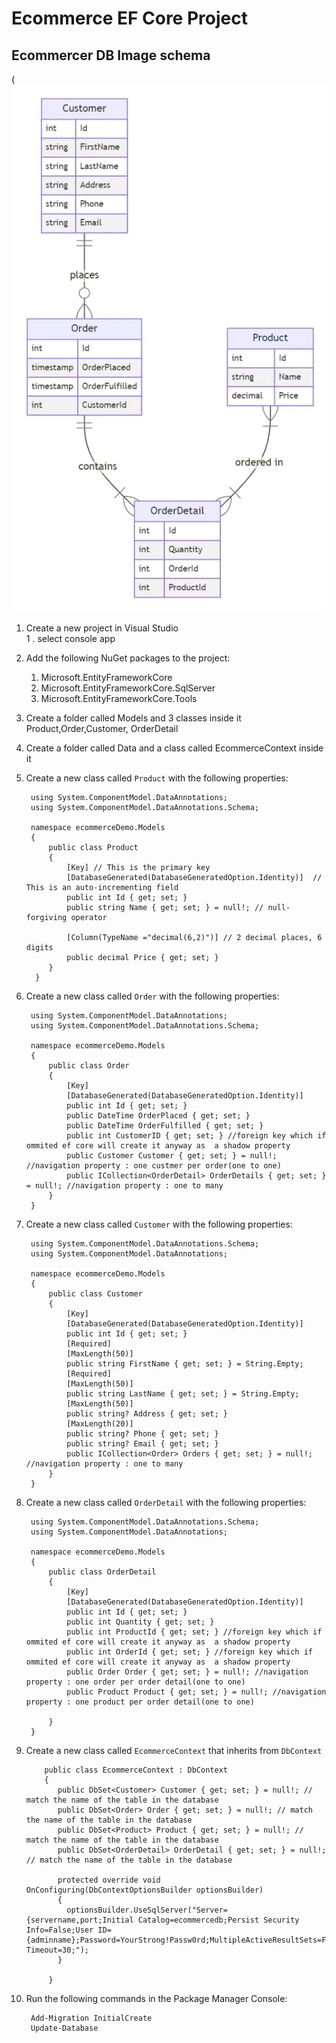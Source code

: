 ﻿# Ecommerce EF Core Project

## Ecommercer DB Image schema

(![image](./DB_Images/ecommercedb.png)


1. Create a new project in Visual Studio					
1	. select console app
1. Add the following NuGet packages to the project:
	1. Microsoft.EntityFrameworkCore
	1. Microsoft.EntityFrameworkCore.SqlServer
	1. Microsoft.EntityFrameworkCore.Tools
1. Create a folder called Models and 3 classes inside it Product,Order,Customer, OrderDetail
1. Create a folder called Data and a class called EcommerceContext inside it

1. Create a new class called `Product` with the following properties:
	
        using System.ComponentModel.DataAnnotations;
        using System.ComponentModel.DataAnnotations.Schema;

        namespace ecommerceDemo.Models
        {
            public class Product
            {
                [Key] // This is the primary key
                [DatabaseGenerated(DatabaseGeneratedOption.Identity)]  // This is an auto-incrementing field
                public int Id { get; set; }
                public string Name { get; set; } = null!; // null-forgiving operator

                [Column(TypeName ="decimal(6,2)")] // 2 decimal places, 6 digits
                public decimal Price { get; set; }
            }
         }

1. Create a new class called `Order` with the following properties:

	    using System.ComponentModel.DataAnnotations;
        using System.ComponentModel.DataAnnotations.Schema;

        namespace ecommerceDemo.Models
        {
            public class Order
            {
                [Key]
                [DatabaseGenerated(DatabaseGeneratedOption.Identity)]
                public int Id { get; set; }
                public DateTime OrderPlaced { get; set; }
                public DateTime OrderFulfilled { get; set; }
                public int CustomerID { get; set; } //foreign key which if ommited ef core will create it anyway as  a shadow property
                public Customer Customer { get; set; } = null!; //navigation property : one custmer per order(one to one)
                public ICollection<OrderDetail> OrderDetails { get; set; } = null!; //navigation property : one to many
            }
        }

1. Create a new class called `Customer` with the following properties:

	    using System.ComponentModel.DataAnnotations.Schema;
        using System.ComponentModel.DataAnnotations;

        namespace ecommerceDemo.Models
        {
            public class Customer
            {
                [Key]
                [DatabaseGenerated(DatabaseGeneratedOption.Identity)]
                public int Id { get; set; }
                [Required]
                [MaxLength(50)]
                public string FirstName { get; set; } = String.Empty;
                [Required]
                [MaxLength(50)]
                public string LastName { get; set; } = String.Empty;        
                [MaxLength(50)]
                public string? Address { get; set; }
                [MaxLength(20)]
                public string? Phone { get; set; }
                public string? Email { get; set; }  
                public ICollection<Order> Orders { get; set; } = null!; //navigation property : one to many
            }
        }

1. Create a new class called `OrderDetail` with the following properties:

        using System.ComponentModel.DataAnnotations.Schema;
        using System.ComponentModel.DataAnnotations;

        namespace ecommerceDemo.Models
        {
            public class OrderDetail
            {
                [Key]
                [DatabaseGenerated(DatabaseGeneratedOption.Identity)]
                public int Id { get; set; }
                public int Quantity { get; set; }
                public int ProductId { get; set; } //foreign key which if ommited ef core will create it anyway as  a shadow property
                public int OrderId { get; set; } //foreign key which if ommited ef core will create it anyway as  a shadow property
                public Order Order { get; set; } = null!; //navigation property : one order per order detail(one to one)
                public Product Product { get; set; } = null!; //navigation property : one product per order detail(one to one)

            }
        }

1. Create a new class called `EcommerceContext` that inherits from `DbContext`

	       public class EcommerceContext : DbContext
           {
              public DbSet<Customer> Customer { get; set; } = null!; // match the name of the table in the database
              public DbSet<Order> Order { get; set; } = null!; // match the name of the table in the database
              public DbSet<Product> Product { get; set; } = null!; // match the name of the table in the database
              public DbSet<OrderDetail> OrderDetail { get; set; } = null!; // match the name of the table in the database

              protected override void OnConfiguring(DbContextOptionsBuilder optionsBuilder)
              {
                optionsBuilder.UseSqlServer("Server={servername,port;Initial Catalog=ecommercedb;Persist Security Info=False;User ID={adminname};Password=YourStrong!Passw0rd;MultipleActiveResultSets=False;Encrypt=True;TrustServerCertificate=False;Connection Timeout=30;");
              }

            }
1. Run the following commands in the Package Manager Console:
          
	    Add-Migration InitialCreate      
	    Update-Database
